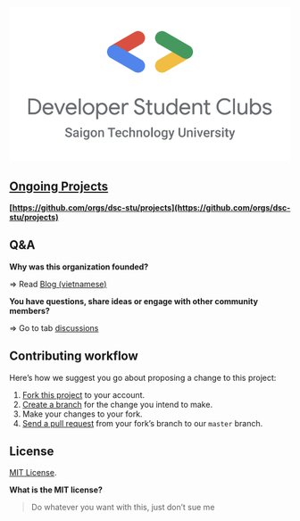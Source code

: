 ![](./img/logo.png)

## [Ongoing Projects](https://github.com/orgs/dsc-stu/projects)

**[https://github.com/orgs/dsc-stu/projects](https://github.com/orgs/dsc-stu/projects)**

## Q&A

**Why was this organization founded?**

=> Read [Blog (vietnamese)](https://thuanpham2311.github.io/posts/dsc-stu-la-cai-meo-gi/)

**You have questions, share ideas or engage with other community members?**

=> Go to tab [discussions](https://github.com/dsc-stu/dsc-stu/discussions)

## Contributing workflow

Here’s how we suggest you go about proposing a change to this project:

1. [Fork this project][fork] to your account.
2. [Create a branch][branch] for the change you intend to make.
3. Make your changes to your fork.
4. [Send a pull request][pr] from your fork’s branch to our `master` branch.

[fork]: https://help.github.com/articles/fork-a-repo/
[branch]: https://help.github.com/articles/creating-and-deleting-branches-within-your-repository
[pr]: https://help.github.com/articles/using-pull-requests/

## License

[MIT License](./LICENSE).

**What is the MIT license?**

> Do whatever you want with this, just don’t sue me
